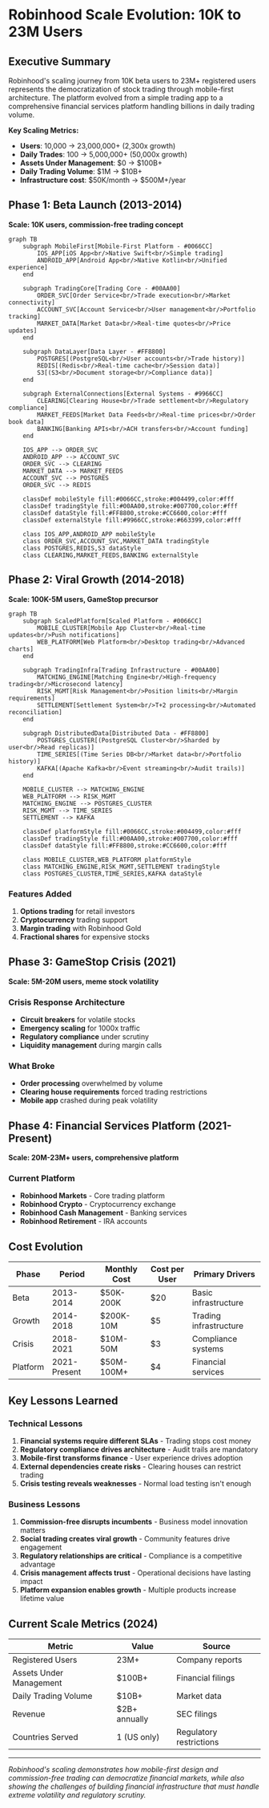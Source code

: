 # Robinhood Scale Evolution: 10K to 23M Users

## Executive Summary

Robinhood's scaling journey from 10K beta users to 23M+ registered users represents the democratization of stock trading through mobile-first architecture. The platform evolved from a simple trading app to a comprehensive financial services platform handling billions in daily trading volume.

**Key Scaling Metrics:**
- **Users**: 10,000 → 23,000,000+ (2,300x growth)
- **Daily Trades**: 100 → 5,000,000+ (50,000x growth)
- **Assets Under Management**: $0 → $100B+
- **Daily Trading Volume**: $1M → $10B+
- **Infrastructure cost**: $50K/month → $500M+/year

## Phase 1: Beta Launch (2013-2014)
**Scale: 10K users, commission-free trading concept**

```mermaid
graph TB
    subgraph MobileFirst[Mobile-First Platform - #0066CC]
        IOS_APP[iOS App<br/>Native Swift<br/>Simple trading]
        ANDROID_APP[Android App<br/>Native Kotlin<br/>Unified experience]
    end

    subgraph TradingCore[Trading Core - #00AA00]
        ORDER_SVC[Order Service<br/>Trade execution<br/>Market connectivity]
        ACCOUNT_SVC[Account Service<br/>User management<br/>Portfolio tracking]
        MARKET_DATA[Market Data<br/>Real-time quotes<br/>Price updates]
    end

    subgraph DataLayer[Data Layer - #FF8800]
        POSTGRES[(PostgreSQL<br/>User accounts<br/>Trade history)]
        REDIS[(Redis<br/>Real-time cache<br/>Session data)]
        S3[(S3<br/>Document storage<br/>Compliance data)]
    end

    subgraph ExternalConnections[External Systems - #9966CC]
        CLEARING[Clearing House<br/>Trade settlement<br/>Regulatory compliance]
        MARKET_FEEDS[Market Data Feeds<br/>Real-time prices<br/>Order book data]
        BANKING[Banking APIs<br/>ACH transfers<br/>Account funding]
    end

    IOS_APP --> ORDER_SVC
    ANDROID_APP --> ACCOUNT_SVC
    ORDER_SVC --> CLEARING
    MARKET_DATA --> MARKET_FEEDS
    ACCOUNT_SVC --> POSTGRES
    ORDER_SVC --> REDIS

    classDef mobileStyle fill:#0066CC,stroke:#004499,color:#fff
    classDef tradingStyle fill:#00AA00,stroke:#007700,color:#fff
    classDef dataStyle fill:#FF8800,stroke:#CC6600,color:#fff
    classDef externalStyle fill:#9966CC,stroke:#663399,color:#fff

    class IOS_APP,ANDROID_APP mobileStyle
    class ORDER_SVC,ACCOUNT_SVC,MARKET_DATA tradingStyle
    class POSTGRES,REDIS,S3 dataStyle
    class CLEARING,MARKET_FEEDS,BANKING externalStyle
```

## Phase 2: Viral Growth (2014-2018)
**Scale: 100K-5M users, GameStop precursor**

```mermaid
graph TB
    subgraph ScaledPlatform[Scaled Platform - #0066CC]
        MOBILE_CLUSTER[Mobile App Cluster<br/>Real-time updates<br/>Push notifications]
        WEB_PLATFORM[Web Platform<br/>Desktop trading<br/>Advanced charts]
    end

    subgraph TradingInfra[Trading Infrastructure - #00AA00]
        MATCHING_ENGINE[Matching Engine<br/>High-frequency trading<br/>Microsecond latency]
        RISK_MGMT[Risk Management<br/>Position limits<br/>Margin requirements]
        SETTLEMENT[Settlement System<br/>T+2 processing<br/>Automated reconciliation]
    end

    subgraph DistributedData[Distributed Data - #FF8800]
        POSTGRES_CLUSTER[(PostgreSQL Cluster<br/>Sharded by user<br/>Read replicas)]
        TIME_SERIES[(Time Series DB<br/>Market data<br/>Portfolio history)]
        KAFKA[(Apache Kafka<br/>Event streaming<br/>Audit trails)]
    end

    MOBILE_CLUSTER --> MATCHING_ENGINE
    WEB_PLATFORM --> RISK_MGMT
    MATCHING_ENGINE --> POSTGRES_CLUSTER
    RISK_MGMT --> TIME_SERIES
    SETTLEMENT --> KAFKA

    classDef platformStyle fill:#0066CC,stroke:#004499,color:#fff
    classDef tradingStyle fill:#00AA00,stroke:#007700,color:#fff
    classDef dataStyle fill:#FF8800,stroke:#CC6600,color:#fff

    class MOBILE_CLUSTER,WEB_PLATFORM platformStyle
    class MATCHING_ENGINE,RISK_MGMT,SETTLEMENT tradingStyle
    class POSTGRES_CLUSTER,TIME_SERIES,KAFKA dataStyle
```

### Features Added
1. **Options trading** for retail investors
2. **Cryptocurrency** trading support
3. **Margin trading** with Robinhood Gold
4. **Fractional shares** for expensive stocks

## Phase 3: GameStop Crisis (2021)
**Scale: 5M-20M users, meme stock volatility**

### Crisis Response Architecture
- **Circuit breakers** for volatile stocks
- **Emergency scaling** for 1000x traffic
- **Regulatory compliance** under scrutiny
- **Liquidity management** during margin calls

### What Broke
- **Order processing** overwhelmed by volume
- **Clearing house requirements** forced trading restrictions
- **Mobile app** crashed during peak volatility

## Phase 4: Financial Services Platform (2021-Present)
**Scale: 20M-23M+ users, comprehensive platform**

### Current Platform
- **Robinhood Markets** - Core trading platform
- **Robinhood Crypto** - Cryptocurrency exchange
- **Robinhood Cash Management** - Banking services
- **Robinhood Retirement** - IRA accounts

## Cost Evolution

| Phase | Period | Monthly Cost | Cost per User | Primary Drivers |
|-------|--------|--------------|---------------|----------------|
| Beta | 2013-2014 | $50K-200K | $20 | Basic infrastructure |
| Growth | 2014-2018 | $200K-10M | $5 | Trading infrastructure |
| Crisis | 2018-2021 | $10M-50M | $3 | Compliance systems |
| Platform | 2021-Present | $50M-100M+ | $4 | Financial services |

## Key Lessons Learned

### Technical Lessons
1. **Financial systems require different SLAs** - Trading stops cost money
2. **Regulatory compliance drives architecture** - Audit trails are mandatory
3. **Mobile-first transforms finance** - User experience drives adoption
4. **External dependencies create risks** - Clearing houses can restrict trading
5. **Crisis testing reveals weaknesses** - Normal load testing isn't enough

### Business Lessons
1. **Commission-free disrupts incumbents** - Business model innovation matters
2. **Social trading creates viral growth** - Community features drive engagement
3. **Regulatory relationships are critical** - Compliance is a competitive advantage
4. **Crisis management affects trust** - Operational decisions have lasting impact
5. **Platform expansion enables growth** - Multiple products increase lifetime value

## Current Scale Metrics (2024)

| Metric | Value | Source |
|--------|-------|--------|
| Registered Users | 23M+ | Company reports |
| Assets Under Management | $100B+ | Financial filings |
| Daily Trading Volume | $10B+ | Market data |
| Revenue | $2B+ annually | SEC filings |
| Countries Served | 1 (US only) | Regulatory restrictions |

---

*Robinhood's scaling demonstrates how mobile-first design and commission-free trading can democratize financial markets, while also showing the challenges of building financial infrastructure that must handle extreme volatility and regulatory scrutiny.*